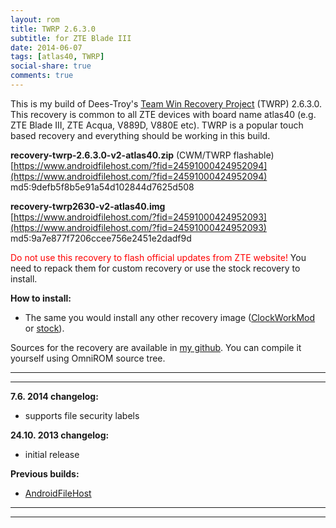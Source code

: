 ```yaml
---
layout: rom
title: TWRP 2.6.3.0
subtitle: for ZTE Blade III
date: 2014-06-07
tags: [atlas40, TWRP]
social-share: true
comments: true
---
```


This is my build of Dees-Troy's [Team Win Recovery Project](http://teamw.in/project/twrp2) (TWRP) 2.6.3.0. This recovery is common to all ZTE devices with board name atlas40 (e.g. ZTE Blade III, ZTE Acqua, V889D, V880E etc). TWRP is a popular touch based recovery and everything should be working in this build.

**recovery-twrp-2.6.3.0-v2-atlas40.zip** (CWM/TWRP flashable)  
[https://www.androidfilehost.com/?fid=24591000424952094](https://www.androidfilehost.com/?fid=24591000424952094)  
md5:9defb5f8b5e91a54d102844d7625d508

**recovery-twrp2630-v2-atlas40.img**  
[https://www.androidfilehost.com/?fid=24591000424952093](https://www.androidfilehost.com/?fid=24591000424952093)  
md5:9a7e877f7206ccee756e2451e2dadf9d

<span style="color:#ff0000;">Do not use this recovery to flash official updates from ZTE website!</span> You need to repack them for custom recovery or use the stock recovery to install.

**How to install:**

- The same you would install any other recovery image ([ClockWorkMod](/devices/atlas40/CWM) or [stock](http://www.modaco.com/topic/361786-zte-blade-iii-stock-roms/)).

Sources for the recovery are available in [my github](https://github.com/KonstaT/android_device_zte_atlas40/tree/android-4.3). You can compile it yourself using OmniROM source tree.

----
----

**7.6. 2014 changelog:**

- supports file security labels

**24.10. 2013 changelog:**

- initial release

**Previous builds:**

- [AndroidFileHost](https://www.androidfilehost.com/?w=files&flid=89935)

----
----

